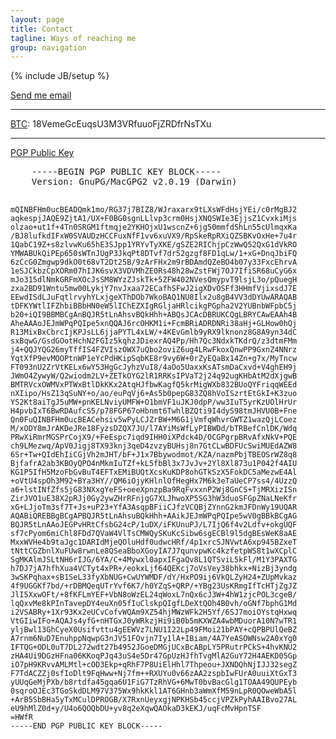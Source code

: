 ```yaml
---
layout: page
title: Contact
tagline: Ways of reaching me
group: navigation
---
```

{% include JB/setup %}

<style media="screen" type="text/css">

html, body {
    background: url(assets/sunset.jpg) no-repeat center center fixed; 
    -webkit-background-size: cover;
    -moz-background-size: cover;
    -o-background-size: cover;
    background-size: cover;
}

</style>

<span>
<a href="#" id="email_contact">Send me email</a>
 <script type="text/javascript" >
      var _jvObfuscatedHREF0 = "mai";var _jvObfuscatedHREF1 = "lto";var _jvObfuscatedHREF2 = ":jak";var _jvObfuscatedHREF3 = "eva";var _jvObfuscatedHREF4 = "@gm";var _jvObfuscatedHREF5 = "ail";var _jvObfuscatedHREF6 = ".co";var _jvObfuscatedHREF7 = "m";var _jvObfuscatedHREF  = _jvObfuscatedHREF0+_jvObfuscatedHREF1+_jvObfuscatedHREF2+_jvObfuscatedHREF3+_jvObfuscatedHREF4+_jvObfuscatedHREF5+_jvObfuscatedHREF6+_jvObfuscatedHREF7;
      document.getElementById('email_contact').href = _jvObfuscatedHREF;
  </script>
<hr/>
<p><a href="http://bitcoin.org/en/">BTC</a>: 18VemeGcEuqsU3M3VRfuuoFjZRDfrNsTXu</p>
<hr/>
<a href="http://pgp.mit.edu:11371/pks/lookup?op=get&amp;search=0xDF764E342927DD2F">PGP Public Key</a><br/>
<pre>
	-----BEGIN PGP PUBLIC KEY BLOCK-----
	Version: GnuPG/MacGPG2 v2.0.19 (Darwin)

	mQINBFHm0ucBEADQmk1mo/RG37j7BIZ8/WJraxarx9tLXsWFdHsjYEi/c0rMgBJ2
	aqkespjJAQE9ZjtA1/UX+F0BG0sgnLLlvp3crm0HsjXNQSWIe3EjjsZ1CvxkiMjs
	olzao+ut1f+4Tn0SRGM1ftmqje2YKHOjxU1wscnZ+6jg50mmfdShLn55cUlmqxKa
	/BJ8lufkdIFxW0SVAUDzHCCFuxNfF1vv6xuVX9/RpSkeRpRXiQZSBKvOxHe+7u4r
	1QabC19Z+s8zlvwKu65hE3SJpp1YRYvTyXKE/gSZE2RIChjpCzWwQ52QxG1dVkRO
	YMWABUkQiPEp650sWTnJUgP3JkqPt8DTvf7dr52gzgf8FD1qLw/1+xG+DnqJbiFQ
	6zCcG0Zmgwp9dkO0t68vT2Dt25B/9zArFHx2m9rBDAmdQZeBO4b07y33FxcEhrvA
	1eSJCkbzCpXORm07hIJK6svX3VDVMhZE0Rs48h28wZstFWj7OJ7IfiSR68uCyG6x
	mJo315dlNmkGRFmXOcJsSM8WYzZJskTk+5ZFW402NVesQmypvT9lsjL3o/pQuegH
	zxa2BD91Wntu5mw00LykjY7nvJxaa72ECafhSFwJ2igXDvOSFf3HHmfVjixsdJ7E
	EEwdISdLJuFqtlrvyhYLxjgeXThDOb7WkoBAQ1NU8Ilx2u8gB4VV3dDYUwARAQAB
	tDFKYWtlIFZhbiBBbHN0eW5lIChEZXIgRGljaHRlcikgPGpha2V2YUBnbWFpbC5j
	b20+iQI9BBMBCgAnBQJR5tLnAhsvBQkHhh+ABQsJCAcDBRUKCQgLBRYCAwEAAh4B
	AheAAAoJEJmWPqPQIpe5xnQQAJ6rcOHKM1i+FcmBRiADRDNRi38aHj+GLHow0hQj
	R13MixBxCbrcIjKPJsLL6jjaPYTL4xLW/+4KEvGmlb9yRX9lknonz8G8A9yn34dC
	sxBqwG/GsdGOotHchN2FGIz5kqhzJDiexrAQ4Pp/Hh7Qc3NdxkTKdrQ/z3dtmFMm
	j4+QQJYQG26myTffIS4FZVIszOWX7uQbo2oviZ6ug4LRwFkoxQnwPP9GxnZ4NNrz
	YqtXfP9evMOOPtnWP1eYcPdHKipSqbKE8r9vy6W+0rZyEQaBx14Zn+g7x/MyTncw
	FT093nU2ZrVtKELx6wY53HgGcJyhzVuI8/4aOo5UaxxKsATsmDaCxvd+V4ghEH9j
	JWmO4ZywyW/Q2wiodm2LV+ZETkOYG2lR1RRKsIPVaT2j24q92ugKHbAtM2dXjgwB
	BMTRVcxOWMVxPTWxBtlDkKKx2AtqHJfbwKagfQ5krMigWXb832BUoQYFriqqWEEd
	nXIipo/HsZ13qSuNY+o/ao/euPqVj6+As5b0pepG83ZQ8hVoISzrtEtGkI+K3zuo
	YS2Kt8aiTgJ5uMW+pnKELNviyUMFW+O1bmVF1uJKJ0dpP/ww3IuT5yrKzUOlHrUr
	H4pvbIxT6BwRDAufcS5/p78FGP67oHbnmt6TwhlBZQti9I4dyS98tmJHVU0B+Fne
	Qn0FuQINBFHm0ucBEACehsiv5wPyLCJZrBW+M6G1jVmfqWhvrGWTZ1wazQjLCoez
	M/xODY8mJrAKDeJRe18FyzsDZQX7JU/l7AYiMsWfLyPIBWDd/bTRBefCnlDK/Wdq
	PRwXiRmrMGSPrCojX9/+FeEspc7iqd9IHH0iXPdck4D/OCGPgrpBRvAfxNkV+PQE
	ch9LMezwq/ApV0Jigj8TX93knj3qeD4zvzyBUHsj8n7GtCLwBDFUcSwiMUEdAZW8
	6Sr+Tw+QIdEhIiCGjVh2mJHT/bF+J1x7Bbywodmot/KZA/nazmPbjTBEOSrWZ8q8
	BjfafrA2ab3KBOyQPO4nMkmIuTZf+kL5fbBl3x7JvJv+2Yl8Xl873u1P042f4AIU
	KG1P5IfH5MzoFbGvBuT4EFTxEMiBUQtXcsKuKDP8ohGTkSzX5FokDC5aMezwE4Al
	+oVtU4spOh3M92+BYa3HY//QM6iOjyKHlnlOfHegHx7M6k3eTaUeCP7ss4/4UzzQ
	a6+lstINfZfs5jG83NXxgYeFS+oeeXpnzpBa9RqFvxxnP2Wj8GnCS+TjMRXizISn
	ZirJVO1uE38X2pRJj0Gy2ywZHrRFnjgG7XLJhwoXP5SG3hW3duoSFGpZNaLNeKfr
	xG+LJjoTm3sf7T+Js+uP23+YfA3AsqpBFiiCJfzVCQBjZYnnG2kmJFDnWy19UQAR
	AQABiQREBBgBCgAPBQJR5tLnAhsuBQkHhh+AAikJEJmWPqPQIpe5wV0gBBkBCgAG
	BQJR5tLnAAoJEGPvHRtCfsbG24cP/1uDX/iFKUnuPJ/L7IjQ6f4v2Ldfv+okgUQF
	sf7cPyom6miChl8FDd7QVaW4VlTsCMWQySKuKcSibw6sgECBl9l5dgBEsWeK8aAE
	MxxWVHe4b9taJgc1DARIdMjeQOluHdf0udwcHRf/4p1xrcSJNVwtA6xp945BZxeT
	tNttCGZbnlXuFUw8rwnLe8QSeaBboXGoyIA7J7qunvpwKc4kzfetpWS8t1wXCplC
	SgMKAlmJSLtNH6rIJG/6YA/C+4Mywxl0apxIFgaQv8L1QTSviL5kFl/M1Y3PAXTG
	h7DJ7jA7hfhXua4VCTyt4xPR+/eokxLjf64QEKcj7oVsVey38bhkx+NizBj3yndg
	3wSKPqhax+sB1SeL33fyXbNUG+CwUYWMDF/dY/HxPO9ij6VkQLZyH24+ZUpMvkaz
	4f9UGGKf7bd/+rDBMQeqUTrYvf6K7/h0YZqS+QRP/+YBg23UsKRmgIfTcHTjZgJZ
	JlI5XxwOFt/+8fKFLmYEF+VbN8oWzEL24qWoxL7nQx6cJ3W+4hW1zjcPOL3cgeB/
	lqQxvMe8kPInTavepDY4euXn05fIuClskpQIgfLDeXtQOh4B0vh/oGNf7bphG1Md
	i2VSABRy+1Xr93Kx2eUCvCofvWQAm9XZ54hjMWzWFk2H5Yf/6SJ7moiOYstqHxwq
	VtGIiwIFo+AQAJs4yfG+nHTGxJ0yWRkzjHi9iB0b5mKXWZA4wbMDuorA10N7wTR1
	yljBwl13GhCyeX0Usifvttu4gEEWVz7LNU1I22Lp49FMoi21bPAY+cQPBPUlQeBZ
	A7rnm6NuD7EnuhppNqwpG3nJV51FOvjn7Iy1lA+IBiam/4A7YeASOWNsw2A0xYg0
	IFTQG+ODL0uT7DL272wdt27b4952JGoeDMGjUCxBcABpLY5PRutrPCkS+4hvKNU2
	zHA4Ui9DGzHFna06KKoqPJq43uS4e5Dr47GpUzHJfhTvgMlA2GuY72H4AEKD05Gp
	iO7pH9KRvvAMLMtl+cOD3Ekp+qRhF7P8UiElHhl7Thpeou+JXNDQhNjIJJ32segZ
	F7TdACZZj0sfIoDlt9FqHww+Nj7fm++RXUYu0v66zAA2zspbIwFUrA0uuiXtGxT3
	yUUqGeMjPXb/b8rtdfa45gqa6U1FiG7TzRhVG+6MwT0bvBacGlg1TOAA49QUPEyb
	0sqroOJEc3TGoSkdDLM97V375Wx9hkKkl1AT6GHnb3aWmXfM59nLpR0QOweWbA5l
	+ArB5SbBHa5yTxMCulDPROGB/X7RxnUeyxgjNPKHSb45ccjVPZkPyhAAIBvo27AL
	eU9hMlZ0d+y/U4o6QOQbDU+yv8q2eXqwQAOkaD3kEKJ/uqFcMvHpnTSF
	=HWfR
	-----END PGP PUBLIC KEY BLOCK-----
</pre>
</span>
